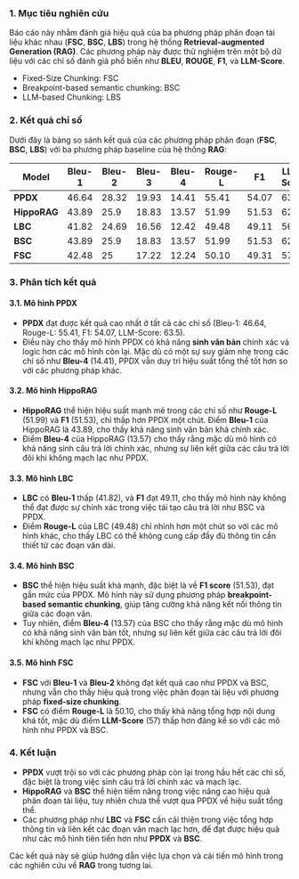 ### **1. Mục tiêu nghiên cứu**

Báo cáo này nhằm đánh giá hiệu quả của ba phương pháp phân đoạn tài liệu khác nhau (**FSC**, **BSC**, **LBS**) trong hệ thống **Retrieval-augmented Generation (RAG)**. Các phương pháp này được thử nghiệm trên một bộ dữ liệu với các chỉ số đánh giá phổ biến như **BLEU**, **ROUGE**, **F1**, và **LLM-Score**.


- Fixed-Size Chunking: FSC 
- Breakpoint-based semantic chunking: BSC
- LLM-based Chunking: LBS


### **2. Kết quả chỉ số**

Dưới đây là bảng so sánh kết quả của các phương pháp phân đoạn (**FSC**, **BSC**, **LBS**) với ba phương pháp baseline của hệ thống **RAG**:

| **Model**    | **Bleu-1** | **Bleu-2** | **Bleu-3** | **Bleu-4** | **Rouge-L** | **F1** | **LLM-Score** |
| ------------ | ---------- | ---------- | ---------- | ---------- | ----------- | ------ | ------------- |
| **PPDX**     | 46.64      | 28.32      | 19.93      | 14.41      | 55.41       | 54.07  | 63.5          |
| **HippoRAG** | 43.89      | 25.9       | 18.83      | 13.57      | 51.99       | 51.53  | 62            |
| **LBC**      | 41.82      | 24.69      | 16.56      | 12.42      | 49.48       | 49.11  | 56.5          |
| **BSC**      | 43.89      | 25.9       | 18.83      | 13.57      | 51.99       | 51.53  | 62            |
| **FSC**      | 42.48      | 25         | 17.22      | 12.24      | 50.10       | 49.31  | 57            |

### **3. Phân tích kết quả**

#### **3.1. Mô hình PPDX**

* **PPDX** đạt được kết quả cao nhất ở tất cả các chỉ số (Bleu-1: 46.64, Rouge-L: 55.41, F1: 54.07, LLM-Score: 63.5).
* Điều này cho thấy mô hình PPDX có khả năng **sinh văn bản** chính xác và logic hơn các mô hình còn lại. Mặc dù có một sự suy giảm nhẹ trong các chỉ số như **Bleu-4** (14.41), PPDX vẫn duy trì hiệu suất tổng thể tốt hơn so với các phương pháp khác.

#### **3.2. Mô hình HippoRAG**

* **HippoRAG** thể hiện hiệu suất mạnh mẽ trong các chỉ số như **Rouge-L** (51.99) và **F1** (51.53), chỉ thấp hơn PPDX một chút. Điểm **Bleu-1** của HippoRAG là 43.89, cho thấy khả năng sinh văn bản khá chính xác.
* Điểm **Bleu-4** của HippoRAG (13.57) cho thấy rằng mặc dù mô hình có khả năng sinh câu trả lời chính xác, nhưng sự liên kết giữa các câu trả lời đôi khi không mạch lạc như PPDX.

#### **3.3. Mô hình LBC**

* **LBC** có **Bleu-1** thấp (41.82), và **F1** đạt 49.11, cho thấy mô hình này không thể đạt được sự chính xác trong việc tái tạo câu trả lời như BSC và PPDX.
* Điểm **Rouge-L** của LBC (49.48) chỉ nhỉnh hơn một chút so với các mô hình khác, cho thấy LBC có thể không cung cấp đầy đủ thông tin cần thiết từ các đoạn văn dài.

#### **3.4. Mô hình BSC**

* **BSC** thể hiện hiệu suất khá mạnh, đặc biệt là về **F1 score** (51.53), đạt gần mức của PPDX. Mô hình này sử dụng phương pháp **breakpoint-based semantic chunking**, giúp tăng cường khả năng kết nối thông tin giữa các đoạn văn.
* Tuy nhiên, điểm **Bleu-4** (13.57) của BSC cho thấy rằng mặc dù mô hình có khả năng sinh văn bản tốt, nhưng sự liên kết giữa các câu trả lời đôi khi không mạch lạc như PPDX.

#### **3.5. Mô hình FSC**

* **FSC** với **Bleu-1** và **Bleu-2** không đạt kết quả cao như PPDX và BSC, nhưng vẫn cho thấy hiệu quả trong việc phân đoạn tài liệu với phương pháp **fixed-size chunking**.
* **FSC** có điểm **Rouge-L** là 50.10, cho thấy khả năng tổng hợp nội dung khá tốt, mặc dù điểm **LLM-Score** (57) thấp hơn đáng kể so với các mô hình như PPDX và BSC.

### **4. Kết luận**

* **PPDX** vượt trội so với các phương pháp còn lại trong hầu hết các chỉ số, đặc biệt là trong việc sinh câu trả lời chính xác và mạch lạc.
* **HippoRAG** và **BSC** thể hiện tiềm năng trong việc nâng cao hiệu quả phân đoạn tài liệu, tuy nhiên chưa thể vượt qua PPDX về hiệu suất tổng thể.
* Các phương pháp như **LBC** và **FSC** cần cải thiện trong việc tổng hợp thông tin và liên kết các đoạn văn mạch lạc hơn, để đạt được hiệu quả như các mô hình tiên tiến hơn như **PPDX** và **BSC**.

Các kết quả này sẽ giúp hướng dẫn việc lựa chọn và cải tiến mô hình trong các nghiên cứu về **RAG** trong tương lai.
